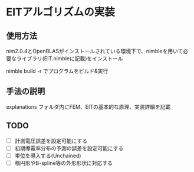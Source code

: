 # EITアルゴリズムの実装

## 使用方法

nim2.0.4とOpenBLASがインストールされている環境下で、nimbleを用いて必要なライブラリ(EIT.nimbleに記載)をインストール

nimble build -r でプログラムをビルド&実行

## 手法の説明

explanations フォルダ内にFEM、EITの基本的な原理、実装詳細を記載

## TODO

- [ ] 計測電圧誤差を設定可能にする
- [ ] 初期導電率分布の予測の誤差を設定可能にする
- [ ] 単位を導入する(Unchained)
- [ ] 楕円形やB-spline等の外形形状に対応する